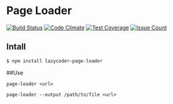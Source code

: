 # Page Loader

[![Build Status](https://travis-ci.org/lazycoder9/project-lvl3-s14.svg?branch=master)](https://travis-ci.org/lazycoder9/project-lvl3-s14)
[![Code Climate](https://codeclimate.com/github/lazycoder9/project-lvl3-s14/badges/gpa.svg)](https://codeclimate.com/github/lazycoder9/project-lvl3-s14)
[![Test Coverage](https://codeclimate.com/github/lazycoder9/project-lvl3-s14/badges/coverage.svg)](https://codeclimate.com/github/lazycoder9/project-lvl3-s14/coverage)
[![Issue Count](https://codeclimate.com/github/lazycoder9/project-lvl3-s14/badges/issue_count.svg)](https://codeclimate.com/github/lazycoder9/project-lvl3-s14)

## Intall
```sh
$ npm install lazycoder-page-loader
```

##Use
```
page-loader <url>

page-loader --output /path/to/file <url>
```
